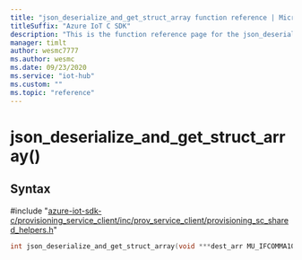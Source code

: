 ```yaml
---                             
title: "json_deserialize_and_get_struct_array function reference | Microsoft Docs" 
titleSuffix: "Azure IoT C SDK"            
description: "This is the function reference page for the json_deserialize_and_get_struct_array() function in the Azure IoT C SDK. This SDK is used with Azure IoT Hub and Azure IoT Hub Device Provisioning Service"            
manager: timlt                 
author: wesmc7777              
ms.author: wesmc               
ms.date: 09/23/2020                    
ms.service: "iot-hub"             
ms.custom: ""                
ms.topic: "reference"        
---                            
```


# json_deserialize_and_get_struct_array()

## Syntax

\#include "[azure-iot-sdk-c/provisioning_service_client/inc/prov_service_client/provisioning_sc_shared_helpers.h](../provisioning-sc-shared-helpers-h.md)"  
```C
int json_deserialize_and_get_struct_array(void ***dest_arr MU_IFCOMMA10 size_t *dest_len MU_IFCOMMA8 JSON_Object *root_object MU_IFCOMMA6 const char *json_key MU_IFCOMMA4   MU_IFCOMMA2);
```

